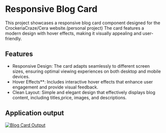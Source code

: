 # Responsive Blog Card

This project showcases a responsive blog card component designed for the CrockeriaCraze/Cera website.(personal project) 
The card features a modern design with hover effects, making it visually appealing and user-friendly.
## Features
- Responsive Design: The card adapts seamlessly to different screen sizes, ensuring optimal viewing experiences on both desktop and mobile devices.
- Hover Effects**: Includes interactive hover effects that enhance user engagement and provide visual feedback.
- Clean Layout: Simple and elegant design that effectively displays blog content, including titles,price, images, and descriptions.
  
## Application output
[![Blog Card Output](images/output%20blog-card.png)](images/output%20blog-card.png)
